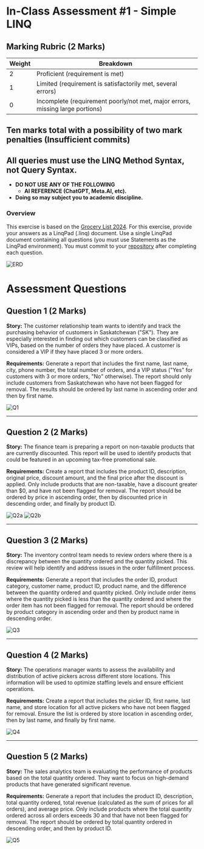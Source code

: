 # In-Class Assessment #1 - Simple LINQ
## Marking Rubric (2 Marks)

| Weight | Breakdown                                                                                  |
|--------|--------------------------------------------------------------------------------------------|
| 2      | Proficient (requirement is met)                                                            |
| 1      | Limited (requirement is satisfactorily met, several errors)                                |
| 0      | Incomplete (requirement poorly/not met, major errors, missing large portions)              |

## Ten marks total with a possibility of two mark penalties (Insufficient commits)

## All queries must use the LINQ Method Syntax, not **Query Syntax.**

- **DO NOT USE ANY OF THE FOLLOWING**
  - **AI REFERENCE (ChatGPT, Meta.AI, etc).**
- **Doing so may subject you to academic discipline.**

### Overview

This exercise is based on the [Grocery List 2024](..\GroceryList-2024.bacpac). For this exercise, provide your answers as a LinqPad (.linq) document. Use a single LinqPad document containing all questions (you must use Statements as the LinqPad environment). You must commit to your [repository](https://classroom.github.com/a/3sQeIYnB) after completing each question.

![ERD](grocerylist_erd.png)

# Assessment Questions

## Question 1 (2 Marks)

**Story:** The customer relationship team wants to identify and track the purchasing behavior of customers in Saskatchewan ("SK"). They are especially interested in finding out which customers can be classified as VIPs, based on the number of orders they have placed. A customer is considered a VIP if they have placed 3 or more orders.

**Requirements:** Generate a report that includes the first name, last name, city, phone number, the total number of orders, and a VIP status ("Yes" for customers with 3 or more orders, "No" otherwise). The report should only include customers from Saskatchewan who have not been flagged for removal. The results should be ordered by last name in ascending order and then by first name.

![Q1](./q1.png)

---

## Question 2 (2 Marks)

**Story:** The finance team is preparing a report on non-taxable products that are currently discounted. This report will be used to identify products that could be featured in an upcoming tax-free promotional sale.

**Requirements:** Create a report that includes the product ID, description, original price, discount amount, and the final price after the discount is applied. Only include products that are non-taxable, have a discount greater than $0, and have not been flagged for removal. The report should be ordered by price in ascending order, then by discounted price in descending order, and finally by product ID.

![Q2a](./q2a.png)
![Q2b](./q2b.png)

---

## Question 3 (2 Marks)

**Story:** The inventory control team needs to review orders where there is a discrepancy between the quantity ordered and the quantity picked. This review will help identify and address issues in the order fulfillment process.

**Requirements:** Generate a report that includes the order ID, product category, customer name, product ID, product name, and the difference between the quantity ordered and quantity picked. Only include order items where the quantity picked is less than the quantity ordered and where the order item has not been flagged for removal. The report should be ordered by product category in ascending order and then by product name in descending order.

![Q3](./q3.png)

---

## Question 4 (2 Marks)

**Story:** The operations manager wants to assess the availability and distribution of active pickers across different store locations. This information will be used to optimize staffing levels and ensure efficient operations.

**Requirements:** Create a report that includes the picker ID, first name, last name, and store location for all active pickers who have not been flagged for removal. Ensure the list is ordered by store location in ascending order, then by last name, and finally by first name.

![Q4](./q4.png)

---

## Question 5 (2 Marks)

**Story:** The sales analytics team is evaluating the performance of products based on the total quantity ordered. They want to focus on high-demand products that have generated significant revenue.

**Requirements:** Generate a report that includes the product ID, description, total quantity ordered, total revenue (calculated as the sum of prices for all orders), and average price. Only include products where the total quantity ordered across all orders exceeds 30 and that have not been flagged for removal. The report should be ordered by total quantity ordered in descending order, and then by product ID.

![Q5](./q5.png)
